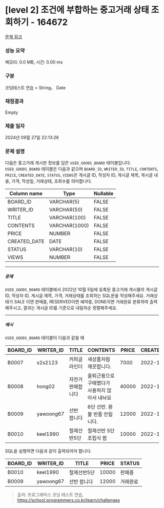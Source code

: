 # [level 2] 조건에 부합하는 중고거래 상태 조회하기 - 164672 

[문제 링크](https://school.programmers.co.kr/learn/courses/30/lessons/164672) 

### 성능 요약

메모리: 0.0 MB, 시간: 0.00 ms

### 구분

코딩테스트 연습 > String， Date

### 채점결과

Empty

### 제출 일자

2024년 09월 27일 22:13:26

### 문제 설명

<p>다음은 중고거래 게시판 정보를 담은 <code>USED_GOODS_BOARD</code> 테이블입니다. <code>USED_GOODS_BOARD</code> 테이블은 다음과 같으며 <code>BOARD_ID</code>, <code>WRITER_ID</code>, <code>TITLE</code>, <code>CONTENTS</code>, <code>PRICE</code>, <code>CREATED_DATE</code>, <code>STATUS</code>, <code>VIEWS</code>은 게시글 ID, 작성자 ID, 게시글 제목, 게시글 내용, 가격, 작성일, 거래상태, 조회수를 의미합니다.</p>
<table class="table">
        <thead><tr>
<th>Column name</th>
<th>Type</th>
<th>Nullable</th>
</tr>
</thead>
        <tbody><tr>
<td>BOARD_ID</td>
<td>VARCHAR(5)</td>
<td>FALSE</td>
</tr>
<tr>
<td>WRITER_ID</td>
<td>VARCHAR(50)</td>
<td>FALSE</td>
</tr>
<tr>
<td>TITLE</td>
<td>VARCHAR(100)</td>
<td>FALSE</td>
</tr>
<tr>
<td>CONTENTS</td>
<td>VARCHAR(1000)</td>
<td>FALSE</td>
</tr>
<tr>
<td>PRICE</td>
<td>NUMBER</td>
<td>FALSE</td>
</tr>
<tr>
<td>CREATED_DATE</td>
<td>DATE</td>
<td>FALSE</td>
</tr>
<tr>
<td>STATUS</td>
<td>VARCHAR(10)</td>
<td>FALSE</td>
</tr>
<tr>
<td>VIEWS</td>
<td>NUMBER</td>
<td>FALSE</td>
</tr>
</tbody>
      </table>
<hr>

<h5>문제</h5>

<p><code>USED_GOODS_BOARD</code> 테이블에서 2022년 10월 5일에 등록된 중고거래 게시물의 게시글 ID, 작성자 ID, 게시글 제목, 가격, 거래상태를 조회하는 SQL문을 작성해주세요. 거래상태가 SALE 이면 판매중, RESERVED이면 예약중, DONE이면 거래완료 분류하여 출력해주시고, 결과는 게시글 ID를 기준으로 내림차순 정렬해주세요.</p>

<hr>

<h5>예시</h5>

<p><code>USED_GOODS_BOARD</code> 테이블이 다음과 같을 때</p>
<table class="table">
        <thead><tr>
<th>BOARD_ID</th>
<th>WRITER_ID</th>
<th>TITLE</th>
<th>CONTENTS</th>
<th>PRICE</th>
<th>CREATED_DATE</th>
<th>STATUS</th>
<th>VIEWS</th>
</tr>
</thead>
        <tbody><tr>
<td>B0007</td>
<td>s2s2123</td>
<td>커피글라인더</td>
<td>새상품처럼 깨끗합니다.</td>
<td>7000</td>
<td>2022-10-04</td>
<td>DONE</td>
<td>210</td>
</tr>
<tr>
<td>B0008</td>
<td>hong02</td>
<td>자전거 판매합니다</td>
<td>출퇴근용으로 구매했다가 사용하지 않아서 내놔요</td>
<td>40000</td>
<td>2022-10-04</td>
<td>SALE</td>
<td>301</td>
</tr>
<tr>
<td>B0009</td>
<td>yawoong67</td>
<td>선반 팝니다</td>
<td>6단 선반. 환불 반품 안됩니다.</td>
<td>12000</td>
<td>2022-10-05</td>
<td>DONE</td>
<td>202</td>
</tr>
<tr>
<td>B0010</td>
<td>keel1990</td>
<td>철제선반5단</td>
<td>철제선반 5단 조립식 팜</td>
<td>10000</td>
<td>2022-10-05</td>
<td>SALE</td>
<td>194</td>
</tr>
</tbody>
      </table>
<p>SQL을 실행하면 다음과 같이 출력되어야 합니다.</p>
<table class="table">
        <thead><tr>
<th>BOARD_ID</th>
<th>WRITER_ID</th>
<th>TITLE</th>
<th>PRICE</th>
<th>STATUS</th>
</tr>
</thead>
        <tbody><tr>
<td>B0010</td>
<td>keel1990</td>
<td>철제선반5단</td>
<td>10000</td>
<td>판매중</td>
</tr>
<tr>
<td>B0009</td>
<td>yawoong67</td>
<td>선반 팝니다</td>
<td>12000</td>
<td>거래완료</td>
</tr>
</tbody>
      </table>

> 출처: 프로그래머스 코딩 테스트 연습, https://school.programmers.co.kr/learn/challenges